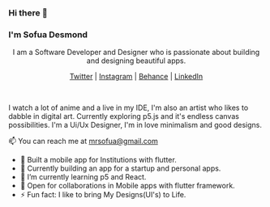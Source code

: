 ### Hi there 👋
### I'm Sofua Desmond

<p align="center"> 
  <p align="center"> I am a Software Developer and Designer who is passionate about building and designing beautiful apps.</p>
</p>

<p align="center">
  <a href="https://twitter.com/atsigndreezy">Twitter</a> |
  <a href="https://www.instagram.com/atsigndreezy.jpeg/">Instagram</a> |
  <a href="https://www.behance.net/desmondsofua">Behance</a> |
  <a href="https://www.linkedin.com/in/desmond-sofua-b21bbb199/">LinkedIn</a>
</p>

<br />

I watch a lot of anime and a live in my IDE, I'm also an artist who likes to dabble in digital art. Currently exploring p5.js and it's endless canvas possibilities. I'm a Ui/Ux Designer, I'm in love minimalism and good designs.

📫 You can reach me at mrsofua@gmail.com

- 🔭 Built a mobile app for Institutions with flutter.
- 💙 Currently building an app for a startup and personal apps.
- 🌱 I’m currently learning p5 and React.
- 🤝 Open for collaborations in Mobile apps with flutter framework.
- ⚡ Fun fact: I like to bring My Designs(UI's) to Life.
